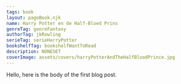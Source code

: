 ```yaml
---
tags: book
layout: pageBook.njk
name: Harry Potter en de Half-Bloed Prins
genreTag: genreFantasy
authorTag: jkRowling
serieTag: serieHarryPotter
bookshelfTag: bookshelfWantToRead
description: NONESET
coverImage: assets/covers/harryPotterAndTheHalfBloodPrince.jpg
---
```


Hello, here is the body of the first blog post.